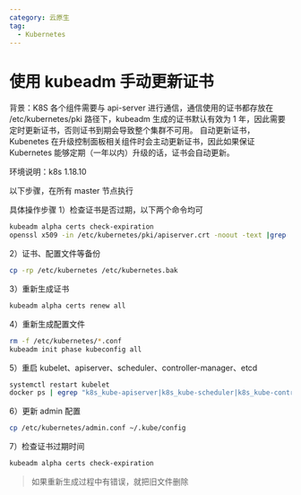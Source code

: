```yaml
---
category: 云原生
tag:
  - Kubernetes
---
```


# 使用 kubeadm 手动更新证书

背景：K8S 各个组件需要与 api-server 进行通信，通信使用的证书都存放在 /etc/kubernetes/pki 路径下，kubeadm 生成的证书默认有效为 1 年，因此需要定时更新证书，否则证书到期会导致整个集群不可用。
      自动更新证书，Kubenetes 在升级控制面板相关组件时会主动更新证书，因此如果保证 Kubernetes 能够定期（一年以内）升级的话，证书会自动更新。

环境说明：k8s 1.18.10

以下步骤，在所有 master 节点执行

具体操作步骤
1）检查证书是否过期，以下两个命令均可

```bash
kubeadm alpha certs check-expiration
openssl x509 -in /etc/kubernetes/pki/apiserver.crt -noout -text |grep ' Not '
```

2）证书、配置文件等备份

```bash
cp -rp /etc/kubernetes /etc/kubernetes.bak
```

3）重新生成证书

```bash
kubeadm alpha certs renew all
```

4）重新生成配置文件

```bash
rm -f /etc/kubernetes/*.conf
kubeadm init phase kubeconfig all
```

5）重启 kubelet、apiserver、scheduler、controller-manager、etcd

```bash
systemctl restart kubelet
docker ps | egrep "k8s_kube-apiserver|k8s_kube-scheduler|k8s_kube-controller-manager|k8s_etcd" | awk '{print $1}' | xargs docker restart
```

6）更新 admin 配置

```bash
cp /etc/kubernetes/admin.conf ~/.kube/config
```

7）检查证书过期时间

```bash
kubeadm alpha certs check-expiration
```

> 如果重新生成过程中有错误，就把旧文件删除